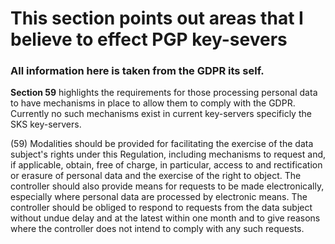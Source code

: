 # This section points out areas that I believe to effect PGP key-severs

### All information here is taken from the GDPR its self.  

__Section 59__ highlights the requirements for those processing personal data to have mechanisms in place to allow them to comply with the GDPR.
Currently no such mechanisms exist in current key-servers specificly the SKS key-servers.

(59) Modalities should be provided for facilitating the exercise of the data subject's rights under this Regulation,
including mechanisms to request and, if applicable, obtain, free of charge, in particular, access to and rectification
or erasure of personal data and the exercise of the right to object. The controller should also provide means for
requests to be made electronically, especially where personal data are processed by electronic means. The
controller should be obliged to respond to requests from the data subject without undue delay and at the latest
within one month and to give reasons where the controller does not intend to comply with any such requests.  
